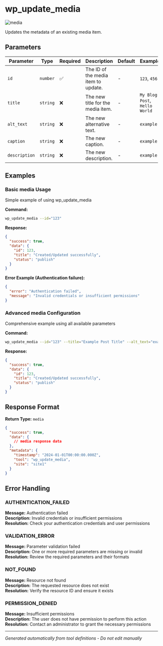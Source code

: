 # wp_update_media

![media](https://img.shields.io/badge/category-media-purple)

Updates the metadata of an existing media item.

## Parameters

| Parameter     | Type     | Required | Description                         | Default | Examples                      |
| ------------- | -------- | -------- | ----------------------------------- | ------- | ----------------------------- |
| `id`          | `number` | ✅       | The ID of the media item to update. | -       | `123`, `456`                  |
| `title`       | `string` | ❌       | The new title for the media item.   | -       | `My Blog Post`, `Hello World` |
| `alt_text`    | `string` | ❌       | The new alternative text.           | -       | `example`                     |
| `caption`     | `string` | ❌       | The new caption.                    | -       | `example`                     |
| `description` | `string` | ❌       | The new description.                | -       | `example`                     |

## Examples

### Basic media Usage

Simple example of using wp_update_media

**Command:**

```bash
wp_update_media --id="123"
```

**Response:**

```json
{
  "success": true,
  "data": {
    "id": 123,
    "title": "Created/Updated successfully",
    "status": "publish"
  }
}
```

**Error Example (Authentication failure):**

```json
{
  "error": "Authentication failed",
  "message": "Invalid credentials or insufficient permissions"
}
```

### Advanced media Configuration

Comprehensive example using all available parameters

**Command:**

```bash
wp_update_media --id="123" --title="Example Post Title" --alt_text="example_value" --caption="example_value" --description="example_value"
```

**Response:**

```json
{
  "success": true,
  "data": {
    "id": 123,
    "title": "Created/Updated successfully",
    "status": "publish"
  }
}
```

## Response Format

**Return Type:** `media`

```json
{
  "success": true,
  "data": {
    // media response data
  },
  "metadata": {
    "timestamp": "2024-01-01T00:00:00.000Z",
    "tool": "wp_update_media",
    "site": "site1"
  }
}
```

## Error Handling

### AUTHENTICATION_FAILED

**Message:** Authentication failed  
**Description:** Invalid credentials or insufficient permissions  
**Resolution:** Check your authentication credentials and user permissions

### VALIDATION_ERROR

**Message:** Parameter validation failed  
**Description:** One or more required parameters are missing or invalid  
**Resolution:** Review the required parameters and their formats

### NOT_FOUND

**Message:** Resource not found  
**Description:** The requested resource does not exist  
**Resolution:** Verify the resource ID and ensure it exists

### PERMISSION_DENIED

**Message:** Insufficient permissions  
**Description:** The user does not have permission to perform this action  
**Resolution:** Contact an administrator to grant the necessary permissions

---

_Generated automatically from tool definitions - Do not edit manually_
